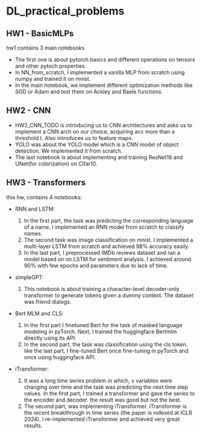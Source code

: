 # DL_practical_problems

## HW1 - BasicMLPs
hw1 contains 3 main notebooks
* The first one is about pytorch basics and different operations on tensors and other pytoch properties.
* In NN_from_scratch, I implemented a vanilla MLP from scratch using numpy and trained it on mnist.
* In the main notebook, we implement different optimization methods like SGD or Adam and test them on Ackley and Baele functions.

## HW2 - CNN
* HW2_CNN_TODO is introducing us to CNN architectures and asks us to implement a CNN arch on our choice, acquiring acc more than a threshold t. Also introduces us to feature maps.
* YOLO was about the YOLO model which is a CNN model of object detection. We implemented it from scratch.
* The last notebook is about implementing and training ResNet18 and UNet(for colorization) on Cifar10.

## HW3 - Transformers
this hw, contains 4 notebooks:

* RNN and LSTM:
  1. In the first part, the task was predicting the corresponding language of a name. I implemented an RNN model from scratch to classify names.
  2. The second task was image classification on mnist. I implemented a multi-layer LSTM from scratch and achieved 98% accuracy easily.
  3. In the last part, I preprocessed IMDb reviews dataset and ran a model based on nn.LSTM for sentiment analysis. I achieved around 90% with few epochs and parameters due to lack of time.
* simpleGPT:
  1. This notebook is about training a character-level decoder-only transformer to generate tokens given a dummy context. The dataset was friend dialogs.

* Bert MLM and CLS:
  1. In the first part I finetuned Bert for the task of masked language modeling in pyTorch. Next, I trained the huggingface Bertmlm directly using its API.
  2. In the second part, the task was classification using the cls token. like the last part, I fine-tuned Bert once fine-tuning in pyTorch and once using huggingface API.
* iTransformer:
  1. It was a long time series problem in which, v variables were changing over time and the task was predicting the next time step values. In the first part, I trained a transformer and gave the series to the encoder and decoder. the result was good but not the best.
  2. The second part, was implementing iTransformer. iTransformer is the recent breakthrough in time series (the paper is indexed at ICLR 2024). I re-implemented iTransformer and achieved very great results.
  

